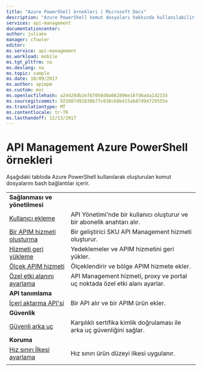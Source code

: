 ```yaml
---
title: "Azure PowerShell örnekleri | Microsoft Docs"
description: "Azure PowerShell komut dosyaları hakkında kullanılabilir Azure API Management için bilgi edinin."
services: api-management
documentationcenter: 
author: juliako
manager: cfowler
editor: 
ms.service: api-management
ms.workload: mobile
ms.tgt_pltfrm: na
ms.devlang: na
ms.topic: sample
ms.date: 10/09/2017
ms.author: apimpm
ms.custom: mvc
ms.openlocfilehash: a24428db2e7b7058d8a662896e16fd6ada1d2155
ms.sourcegitcommit: 922687d91838b77c038c68b415ab87d94729555e
ms.translationtype: MT
ms.contentlocale: tr-TR
ms.lasthandoff: 12/13/2017
---
```

# <a name="azure-powershell-samples-for-api-management"></a>API Management Azure PowerShell örnekleri

Aşağıdaki tabloda Azure PowerShell kullanılarak oluşturulan komut dosyalarını bash bağlantılar içerir.

| | |
|-|-|
|**Sağlanması ve yönetilmesi**||
|[Kullanıcı ekleme](./scripts/powershell-add-user-and-get-subscription-key.md?toc=%2fpowershell%2fmodule%2ftoc.json)| API Yönetimi'nde bir kullanıcı oluşturur ve bir abonelik anahtarı alır.|
|[Bir APIM hizmeti oluşturma](./scripts/powershell-create-apim-service.md?toc=%2fpowershell%2fmodule%2ftoc.json)|Bir geliştirici SKU API Management hizmeti oluşturur.|
|[Hizmeti geri yükleme](./scripts/powershell-backup-restore-apim-service.md?toc=%2fpowershell%2fmodule%2ftoc.json)|Yedeklemeler ve APIM hizmetini geri yükler.|
|[Ölçek APIM hizmeti](./scripts/powershell-scale-and-addregion-apim-service.md?toc=%2fpowershell%2fmodule%2ftoc.json)|Ölçeklendirir ve bölge APIM hizmete ekler.|
|[Özel etki alanını ayarlama](./scripts/powershell-setup-custom-domain.md?toc=%2fpowershell%2fmodule%2ftoc.json)|API Management hizmeti, proxy ve portal uç noktada özel etki alanı ayarlar.|
|**API tanımlama**||
|[İçeri aktarma API'si](./scripts/powershell-import-api-and-add-to-product.md?toc=%2fpowershell%2fmodule%2ftoc.json)|Bir API alır ve bir APIM ürün ekler.|
|**Güvenlik**||
|[Güvenli arka uç](./scripts/powershell-secure-backend-with-mutual-certificate-authentication.md?toc=%2fpowershell%2fmodule%2ftoc.json)|Karşılıklı sertifika kimlik doğrulaması ile arka uç güvenliğini sağlar.|
|**Koruma**||
|[Hız sınırı İlkesi ayarlama](./scripts/powershell-setup-rate-limit-policy.md?toc=%2fpowershell%2fmodule%2ftoc.json)|Hız sınırı ürün düzeyi ilkesi uygulanır. |
|||
